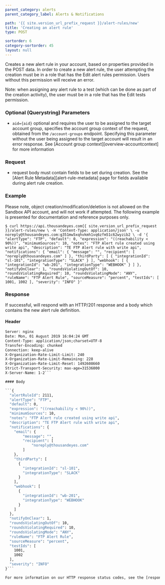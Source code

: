 ```yaml
---
parent_category: alerts
parent_category_label: Alerts & Notifications

path: '{{ site.version_url_prefix_request }}/alert-rules/new'
title: 'Creating an alert rule'
type: POST

sortorder: 6
category-sortorder: 45
layout: null
---
```


Creates a new alert rule in your account, based on properties provided in the POST data.  In order to create a new alert rule, the user attempting the creation must be in a role that has the Edit alert rules permission.  Users without this permission will receive an error.

Note: when assigning any alert rule to a test (which can be done as part of the creation activity), the user must be in a role that has the Edit tests permission.

### Optional (Querystring) Parameters

* `aid={aid}` optional and requires the user to be assigned to the target account group, specifies the account group context of the request, obtained from the `/account-groups` endpoint.  Specifying this parameter without the user being assigned to the target account will result in an error response. See [Account group context][overview-accountcontext] for more information

### Request

* request body must contain fields to be set during creation.  See the [Alert Rule Metadata][alert-rule-metadata] page for fields available during alert rule creation.

### Example

Please note, object creation/modification/deletion is not allowed on the Sandbox API account, and will not work if attempted.  The following example is presented for documentation and reference purposes only.

`$ curl https://api.thousandeyes.com{{ site.version_url_prefix_request }}/alert-rules/new \
  -H 'Content-Type: application/json' \
  -u noreply@thousandeyes.com:g351mw5xqhvkmh1vq6zfm51c62wyzib2 \
  -d '{
  "alertType": "FTP",
  "default": 0,
  "expression": "((reachability < 90%))",
  "minimumSources": 10,
  "notes": "FTP Alert rule created using write api",
  "description": "TE FTP Alert rule with write api",
  "notifications": {
    "email": {
        "message": "",
        "recipient": [
            "noreply@thousandeyes.com"
        ]
    },
    "thirdParty": [
      {
        "integrationId": "sl-101",
        "integrationType": "SLACK"
      }
    ],
    "webhook": [
      {
        "integrationId": "wb-201",
        "integrationType": "WEBHOOK"
      }
    ]
  },
  "notifyOnClear": 1,
  "roundsViolatingOutOf": 10,
  "roundsViolatingRequired": 10,
  "roundsViolatingMode": "ANY",
  "ruleName": "FTP Alert Rule",
  "sourceMeasure": "percent",
  "testIds": [
    1001,
    1002
  ],
  "severity": "INFO"
}'`


### Response

If successful, will respond with an HTTP/201 response and a body which contains the new alert rule definition.

#### Header

```HTTP/1.1 201 CREATED
Server: nginx
Date: Mon, 01 August 2019 16:04:24 GMT
Content-Type: application/json;charset=UTF-8
Transfer-Encoding: chunked
Connection: keep-alive
X-Organization-Rate-Limit-Limit: 240
X-Organization-Rate-Limit-Remaining: 228
X-Organization-Rate-Limit-Reset: 1492608660
Strict-Transport-Security: max-age=31536000
X-Server-Name: 1-2```

#### Body

```{
  "alertRuleId": 2111,
  "alertType": "FTP",
  "default": 0,
  "expression": "((reachability < 90%))",
  "minimumSources": 10,
  "notes": "FTP Alert rule created using write api",
  "description": "TE FTP Alert rule with write api",
  "notifications": {
    "email": {
        "message": "",
        "recipient": [
            "noreply@thousandeyes.com"
        ]
    },
    "thirdParty": [
      {
        "integrationId": "sl-101",
        "integrationType": "SLACK"
      }
    ],
    "webhook": [
      {
        "integrationId": "wb-201",
        "integrationType": "WEBHOOK"
      }
    ]
  },
  "notifyOnClear": 1,
  "roundsViolatingOutOf": 10,
  "roundsViolatingRequired": 10,
  "roundsViolatingMode": "ANY",
  "ruleName": "FTP Alert Rule",
  "sourceMeasure": "percent",
  "testIds": [
    1001,
    1002
  ],
  "severity": "INFO"
}```

For more information on our HTTP response status codes, see the [response status codes documentation][overview-responsestatuscodes].
